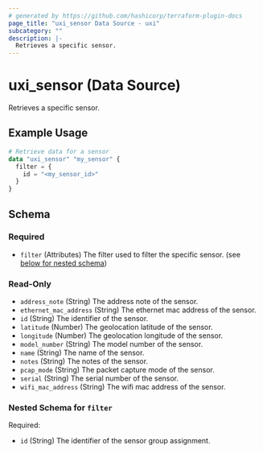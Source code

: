 ```yaml
---
# generated by https://github.com/hashicorp/terraform-plugin-docs
page_title: "uxi_sensor Data Source - uxi"
subcategory: ""
description: |-
  Retrieves a specific sensor.
---
```


# uxi_sensor (Data Source)

Retrieves a specific sensor.

## Example Usage

```terraform
# Retrieve data for a sensor
data "uxi_sensor" "my_sensor" {
  filter = {
    id = "<my_sensor_id>"
  }
}
```

<!-- schema generated by tfplugindocs -->
## Schema

### Required

- `filter` (Attributes) The filter used to filter the specific sensor. (see [below for nested schema](#nestedatt--filter))

### Read-Only

- `address_note` (String) The address note of the sensor.
- `ethernet_mac_address` (String) The ethernet mac address of the sensor.
- `id` (String) The identifier of the sensor.
- `latitude` (Number) The geolocation latitude of the sensor.
- `longitude` (Number) The geolocation longitude of the sensor.
- `model_number` (String) The model number of the sensor.
- `name` (String) The name of the sensor.
- `notes` (String) The notes of the sensor.
- `pcap_mode` (String) The packet capture mode of the sensor.
- `serial` (String) The serial number of the sensor.
- `wifi_mac_address` (String) The wifi mac address of the sensor.

<a id="nestedatt--filter"></a>
### Nested Schema for `filter`

Required:

- `id` (String) The identifier of the sensor group assignment.
